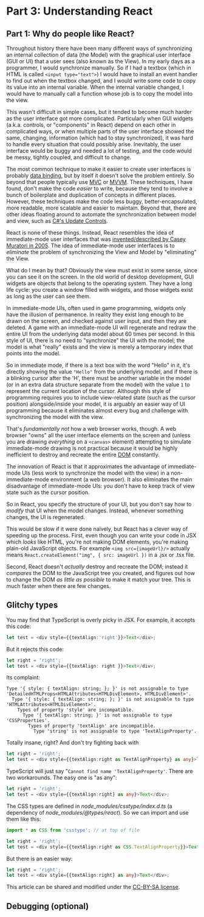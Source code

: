 Part 3: Understanding React
===========================

Part 1: Why do people like React?
---------------------------------

Throughout history there have been many different ways of synchronizing an internal collection of data (the Model) with the graphical user interface (GUI or UI) that a user sees (also known as the View). In my early days as a programmer, I would synchronize manually. So if I had a textbox (which in HTML is called `<input type="text">`) I would have to install an event handler to find out when the textbox changed, and I would write some code to copy its value into an internal variable. When the internal variable changed, I would have to manually call a function whose job is to copy the model into the view.

This wasn't difficult in simple cases, but it tended to become much harder as the user interface got more complicated. Particularly when GUI widgets (a.k.a. controls, or "components" in React) depend on each other in complicated ways, or when multiple parts of the user interface showed the same, changing, information (which had to stay synchronized), it was hard to handle every situation that could possibly arise. Inevitably, the user interface would be buggy and needed a lot of testing, and the code would be messy, tightly coupled, and difficult to change.

The most common technique to make it easier to create user interfaces is probably [data binding](https://en.wikipedia.org/wiki/Data_binding), but by itself it doesn't solve the problem entirely. So beyond that people typically use [MVC](https://en.wikipedia.org/wiki/Model%E2%80%93view%E2%80%93controller) or [MVVM](https://en.wikipedia.org/wiki/Model%E2%80%93view%E2%80%93viewmodel). These techniques, I have found, don't make the code *easier* to write, because they tend to involve a bunch of boilerplate and duplication of concepts in different places. However, these techniques make the code less buggy, better-encapsulated, more readable, more scalable and easier to maintain. Beyond that, there are other ideas floating around to automate the synchronization between model and view, such as [C#'s Update Controls](http://updatecontrols.net/cs/index.html).

React is none of these things. Instead, React resembles the idea of immediate-mode user interfaces that was [invented/described by Casey Muratori in 2005](https://www.youtube.com/watch?v=Z1qyvQsjK5Y). The idea of immediate-mode user interfaces is to *eliminate* the problem of synchronizing the View and Model by "eliminating" the View. 

What do I mean by that? Obviously the view must exist in some sense, since you can see it on the screen. In the old world of desktop development, GUI widgets are objects that belong to the operating system. They have a long life cycle: you create a window filled with widgets, and those widgets exist as long as the user can see them.

In immediate-mode UIs, often used in game programming, widgets only have the illusion of permanence. In reality they exist long enough to be drawn on the screen, and checked against user input, and then they are deleted. A game with an immediate-mode UI will regenerate and redraw the entire UI from the underlying data model about 60 times per second. In this style of UI, there is no need to "synchronize" the UI with the model; the model is what "really" exists and the view is merely a temporary index that points into the model.

So in immediate mode, if there is a text box with the word "Hello" in it, it's directly showing the value `"Hello"` from the underlying model, and if there is a blinking cursor after the 'H', there must be another variable in the model (or in an extra data structure separate from the model) with the value `1` to represent the current location of the cursor. Although this style of programming requires you to include view-related state (such as the cursor position) alongside/inside your model, it is arguably an easier way of UI programming because it eliminates almost every bug and challenge with synchronizing the model with the view.

That's *fundamentally not* how a web browser works, though. A web browser "owns" all the user interface elements on the screen and (unless you are drawing *everything* on a `<canvas>` element) attempting to simulate immediate-mode drawing is not practical because it would be highly inefficient to destroy and recreate the entire [DOM](https://en.wikipedia.org/wiki/Document_Object_Model) constantly.

The innovation of React is that it approximates the advantage of immediate-mode UIs (less work to synchronize the model with the view) in a non-immediate-mode environment (a web browser). It also eliminates the main disadvantage of immediate-mode UIs: you don't have to keep track of view state such as the cursor position.

So in React, you specify the structure of your UI, but you don't say how to *modify* that UI when the model changes. Instead, whenever something changes, the UI is regenerated.

This would be slow if it were done naïvely, but React has a clever way of speeding up the process. First, even though you can write your code in JSX which *looks* like HTML, you're not making DOM elements, you're making plain-old JavaScript objects. For example `<img src={imageUrl}/>` actually means `React.createElement("img", { src: imageUrl })` in a .jsx or .tsx file.

Second, React doesn't *actually* destroy and recreate the DOM; instead it *compares* the DOM to the JavaScript tree you created, and figures out how to change the DOM *as little as possible* to make it match your tree. This is much faster when there are few changes.

Glitchy types
-------------

You may find that TypeScript is overly picky in JSX. For example, it accepts this code:

~~~ts
let test = <div style={{textAlign:'right'}}>Text</div>;
~~~

But it rejects this code:

~~~ts
let right = 'right';
let test = <div style={{textAlign: right }}>Text</div>;
~~~

Its complaint:

~~~
Type '{ style: { textAlign: string; }; }' is not assignable to type 'DetailedHTMLProps<HTMLAttributes<HTMLDivElement>, HTMLDivElement>'.
  Type '{ style: { textAlign: string; }; }' is not assignable to type 'HTMLAttributes<HTMLDivElement>'.
    Types of property 'style' are incompatible.
      Type '{ textAlign: string; }' is not assignable to type 'CSSProperties'.
        Types of property 'textAlign' are incompatible.
          Type 'string' is not assignable to type 'TextAlignProperty'.
~~~

Totally insane, right? And don't try fighting back with

~~~ts
let right = 'right';
let test = <div style={{textAlign:right as TextAlignProperty} as any}>Text</div>;
~~~

TypeScript will just say "`Cannot find name 'TextAlignProperty'`. There are two workarounds. The easy one is "as any":

~~~ts
let right = 'right';
let test = <div style={{textAlign:right} as any}>Text</div>;
~~~

The CSS types are defined in *node_modules/csstype/index.d.ts* (a dependency of *node_modules/@types/react*). So we can import and use them like this:

~~~ts
import * as CSS from 'csstype'; // at top of file

let right = 'right';
let test = <div style={{textAlign:right as CSS.TextAlignProperty}}>Text</div>;
~~~

But there is an easier way:

~~~ts
let right = 'right';
let test = <div style={{textAlign:right} as any}>Text</div>;
~~~

This article can be shared and modified under the [CC-BY-SA license](https://creativecommons.org/licenses/by-sa/4.0/).


Debugging (optional)
---------------------

